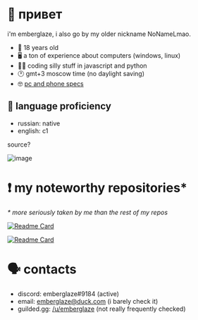# 👋 привет

i'm emberglaze, i also go by my older nickname NoNameLmao.

- 🐣 18 years old
- 🖥️ a ton of experience about computers (windows, linux)
- 🧑‍💻 coding silly stuff in javascript and python
- 🕐 gmt+3 moscow time (no daylight saving)
- 🤓 [pc and phone specs](https://github.com/NoNameLmao/NoNameLmao/blob/main/specs.md#-digital-devices-and-their-specs)

## 📖 language proficiency

- russian: native
- english: c1

source?

![image](https://user-images.githubusercontent.com/68788282/233656511-59243e22-fd0e-42b2-a2f4-0a098af673d6.gif)

# ❗ my noteworthy repositories*

*\* more seriously taken by me than the rest of my repos*

[![Readme Card](https://github-readme-stats.vercel.app/api/pin/?username=NoNameLmao&repo=emberbot)](https://github.com/anuraghazra/github-readme-stats)

[![Readme Card](https://github-readme-stats.vercel.app/api/pin/?username=NoNameLmao&repo=emberutils)](https://github.com/anuraghazra/github-readme-stats)

# 🗣️ contacts

- discord: emberglaze#9184 (active)
- email: emberglaze@duck.com (i barely check it)
- guilded.gg: [/u/emberglaze](https://www.guilded.gg/u/emberglaze) (not really frequently checked)
